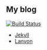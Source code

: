 ## My blog

[![Build Status](https://travis-ci.org/hanjianwei/hanjianwei.github.io.svg?branch=master)](https://travis-ci.org/hanjianwei/hanjianwei.github.io)

- [Jekyll](http://jekyllrb.com)
- [Lanyon](http://lanyon.getpoole.com)
